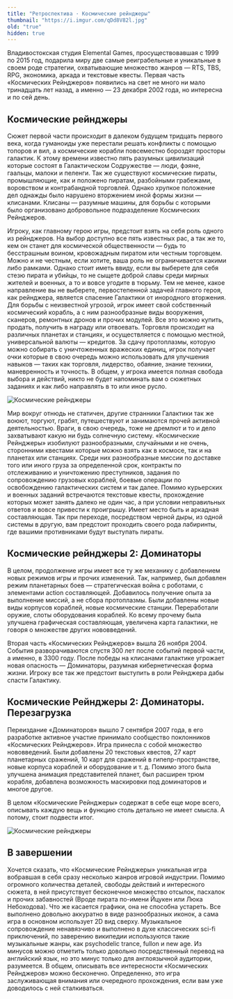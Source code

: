 ```yaml
---
title: "Ретроспектива · Космические рейнджеры"
thumbnail: "https://i.imgur.com/qDd8V82l.jpg"
old: "true"
hidden: true
---
```


Владивостокская студия Elemental Games, просуществовавшая с 1999 по 2015 год, подарила миру две самые реиграбельные и уникальные в своем роде стратегии, охватывающие множество жанров — RTS, TBS, RPG, экономика, аркада и текстовые квесты. Первая часть «Космических Рейнджеров» появились на свет не много ни мало тринадцать лет назад, а именно — 23 декабря 2002 года, но интересна и по сей день.

## Космические рейнджеры

Сюжет первой части происходит в далеком будущем тридцать первого века, когда гуманоиды уже перестали решать конфликты с помощью топоров и вил, а космические корабли повсеместно бороздят просторы галактик. К этому времени известно пять разумных цивилизаций которые состоят в Галактическом Содружестве — люди, фэяне, гаальцы, малоки и пеленги. Так же существуют космические пираты, промышляющие, как и положено пиратам, разбойными грабежами, воровством и контрабандной торговлей. Однако хрупкое положение дел однажды было нарушено вторжением иной формы жизни — клисанами. Клисаны — разумные машины, для борьбы с которыми было организовано добровольное подразделение Космических Рейнджеров.

Игроку, как главному герою игры, предстоит взять на себя роль одного из рейнджеров. На выбор доступно все пять известных рас, а так же то, кем он станет для космической общественности — будь то бесстрашным воином, кровожадным пиратом или честным торговцем. Можно и не честным, если хотите, ваша роль не ограничивается какими либо рамками. Однако стоит иметь ввиду, если вы выберете для себя стезю пирата и убийцы, то не сыщете доброй славы среди мирных жителей и военных, а то и вовсе угодите в тюрьму. Тем не менее, какое направление вы не выберете, первостепенной задачей главного героя, как рейнджера, является спасение Галактики от инородного вторжения. Для борьбы с неизвестной угрозой, игрок имеет свой собственный космический корабль, а с ним разнообразные виды вооружения, сканеров, ремонтных дронов и прочих модулей. Все это можно купить, продать, получить в награду или отвоевать. Торговля происходит на различных планетах и станциях, и осуществляется с помощью местной, универсальной валюты — кредитов. За сдачу протоплазмы, которую можно собирать с уничтоженных вражеских единиц, игрок получает очки которые в свою очередь можно использовать для улучшения навыков — таких как торговля, лидерство, обаяние, знание техники, маневренность и точность. В общем, у игрока имеется полная свобода выбора и действий, никто не будет напоминать вам о сюжетных заданиях и как либо направлять в то или иное русло.

![Космические рейнджеры](https://i.imgur.com/qDd8V82.jpg)

Мир вокруг отнюдь не статичен, другие странники Галактики так же воюют, торгуют, грабят, путешествуют и занимаются прочей активной деятельностью. Враги, в свою очередь, тоже не дремлют и то и дело захватывают какую ни будь солнечную систему. «Космические Рейнджеры» изобилуют разнообразными, случайными и не очень, сторонними квестами которые можно взять как в космосе, так и на планетах или станциях. Среди них разнообразные миссии по доставке того или иного груза за определенной срок, контракты по отслеживанию и уничтожению преступников, задания по сопровождению грузовых кораблей, боевые операции по освобождению галактических систем и так далее. Помимо курьерских и военных заданий встречаются текстовые квесты, прохождение которых может занять далеко не один час, а при условии неправильных ответов и вовсе привести к проигрышу. Имеет место быть и аркадная составляющая. Так при переходе, посредством черной дыры, из одной системы в другую, вам предстоит проходить своего рода лабиринты, где вашими противниками будут выступать пираты.

## Космические рейнджеры 2: Доминаторы

<p main>В целом, продолжение игры имеет все ту же механику с добавлением новых режимов игры и прочих изменений. Так, например, был добавлен режим планетарных боев — стратегическая война с роботами, с элементами action составляющей. Добавилось получение опыта за выполнение миссий, а не сбора протоплазмы. Были добавлены новые виды корпусов кораблей, новые космические станции. Переработали оружие, слоты оборудования кораблей. Ко всему прочему была улучшена графическая составляющая, увеличена карта галактики, не говоря о множестве других нововведений.</p>

<p aside>Вторая часть «Космических Рейнджеров» вышла 26 ноября 2004. События разворачиваются спустя 300 лет после событий первой части, а именно, в 3300 году. После победы на клисанами галактике угрожает новая опасность — Доминаторы, разумная кибернетическая форма жизни. Игроку все так же предстоит выступить в роли Рейнджера дабы спасти Галактику.</p>

## Космические Рейнджеры 2: Доминаторы. Перезагрузка

Переиздание «Доминаторов» вышло 7 сентября 2007 года, в его разработке активное участие принимало сообщество поклонников «Космических Рейнджеров». Игра принесла с собой множество нововведений. Были добавлены 20 текстовых квестов, 27 карт планетарных сражений, 10 карт для сражений в гипепр-пространстве, новые корпуса кораблей и оборудование и т. д. Помимо этого была улучшена анимация представителей планет, был расширен трюм корабля, добавлена возможность маскировки под доминаторов и многое другое.

В целом «Космические Рейнджеры» содержат в себе еще море всего, описывать каждую вещь и функцию столь детально не имеет смысла. А потому, стоит подвести итог.

![Космические рейнджеры](https://i.imgur.com/13TAw4S.jpg)

## В завершении

Хочется сказать, что «Космические Рейнджеры» уникальная игра вобравшая в себя сразу несколько жанров игровой индустрии. Помимо огромного количества деталей, свободы действий и интересного сюжета, в ней присутствует бесконечное множество отсылок, пасхалок и прочих забавностей (Вроде пирата по-имени Йцукен или Люка Небоходова). Что же касается графики, она не способна устареть. Все выполнено довольно аккуратно в виде разнообразных иконок, а сама игра в основном использует 2D вид сверху. Музыкальное сопровождение ненавязчиво и выполнено в духе классических sci-fi приключений, по заверению википедии используются такие музыкальные жанры, как psychodelic trance, fullon и new age. Из минусов можно отметить только довольно посредственный перевод на английский язык, но это минус только для англоязычной аудитории, разумеется. В общем, описывать все интересности «Космических Рейнджеров» можно бесконечно. Определенно, это игра заслуживающая внимания или очередного прохождения, если вам уже доводилось с ней сталкиваться.